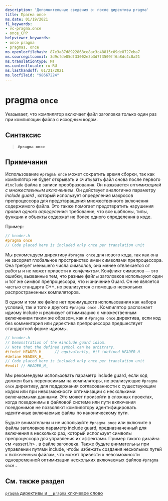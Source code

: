 ```yaml
---
description: 'Дополнительные сведения о: после директивы pragma'
title: Прагма once
ms.date: 01/19/2021
f1_keywords:
- vc-pragma.once
- once_CPP
helpviewer_keywords:
- once pragma
- pragmas, once
ms.openlocfilehash: 87e3a87d8922868ce8ac3c48815c09de8727eba7
ms.sourcegitcommit: 3d9cfde85df33002e3b3d7f3509ff6a8dc4c0a21
ms.translationtype: MT
ms.contentlocale: ru-RU
ms.lasthandoff: 01/21/2021
ms.locfileid: "98667224"
---
```

# <a name="once-pragma"></a>pragma `once`

Указывает, что компилятор включает файл заголовка только один раз при компиляции файла с исходным кодом.

## <a name="syntax"></a>Синтаксис

> **`#pragma once`**

## <a name="remarks"></a>Примечания

Использование `#pragma once` может сократить время сборки, так как компилятор не будет открывать и считывать файл снова после первого `#include` файла в записи преобразования. Он называется *оптимизацией с множественным включением*. Он действует аналогично параметру *include guard* , который использует определения макросов препроцессора для предотвращения множественного включения содержимого файла. Это также помогает предотвратить нарушения *правил одного определения*: требование, что все шаблоны, типы, функции и объекты содержат не более одного определения в коде.

Пример:

```cpp
// header.h
#pragma once
// Code placed here is included only once per translation unit
```

Мы рекомендуем директиву `#pragma once` для нового кода, так как она не засоряет глобальное пространство имен символами препроцессора. Она требует меньшего числа символов, она менее отвлекается от работы и не может привести к *конфликтам*. Конфликт символов — это ошибки, вызванные тем, что разные файлы заголовков используют один и тот же символ препроцессора, что и значение Guard. Он не является частью стандарта C++, но реализуется с помощью нескольких распространенных компиляторов.

В одном и том же файле нет преимуществ использования как набора условий, так и того и другого `#pragma once` . Компилятор распознает идиому include и реализует оптимизацию с множественным включением таким же образом, как и `#pragma once` директива, если код без комментария или директива препроцессора предшествует стандартной форме идиомы.

```cpp
// header.h
// Demonstration of the #include guard idiom.
// Note that the defined symbol can be arbitrary.
#ifndef HEADER_H_     // equivalently, #if !defined HEADER_H_
#define HEADER_H_
// Code placed here is included only once per translation unit
#endif // HEADER_H_
```

Мы рекомендуем использовать параметр include guard, если код должен быть переносимым на компиляторы, не реализующие `#pragma once` директиву, для поддержания согласованности с существующим кодом или при невозможности оптимизации с несколькими включаемыми данными. Это может произойти в сложных проектах, когда псевдонимы в файловой системе или пути включения псевдонимов не позволяют компилятору идентифицировать идентичные включаемые файлы по каноническому пути.

Будьте внимательны и не используйте `#pragma once` или включите в файлы заголовков параметр include guard, предназначенный для включения в несколько раз, который использует символы препроцессора для управления их эффектами. Пример такого дизайна см \<assert.h> . в файле заголовка. Также будьте внимательны при управлении путями include, чтобы избежать создания нескольких путей к включенным файлам, что может привести к невозможности одновременной оптимизации нескольких включаемых файлов `#pragma once` .

## <a name="see-also"></a>См. также раздел

[`pragma` директивы и `__pragma` ключевое слово](../preprocessor/pragma-directives-and-the-pragma-keyword.md)
